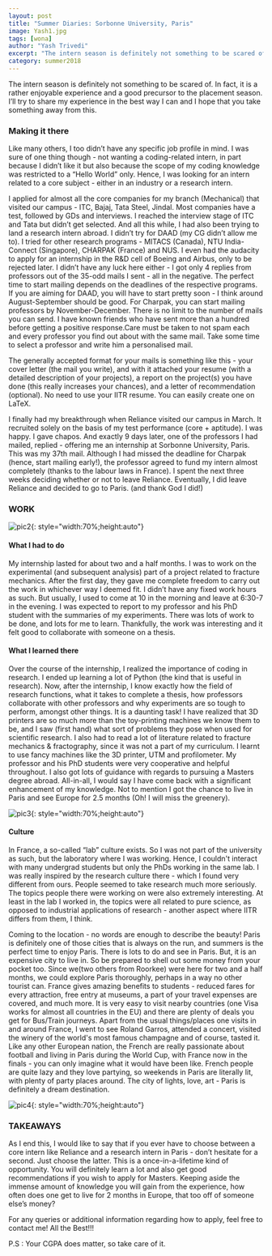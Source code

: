 ```yaml
---
layout: post
title: "Summer Diaries: Sorbonne University, Paris"
image: Yash1.jpg
tags: [wona]
author: "Yash Trivedi"
excerpt: "The intern season is definitely not something to be scared of. In fact, it is a rather enjoyable experience and a good precursor to the placement season. I’ll try to share my experience in the best way I can and I hope that you take something away from this."
category: summer2018
---
```


The intern season is definitely not something to be scared of. In fact, it is a rather enjoyable experience and a good precursor to the placement season. I’ll try to share my experience in the best way I can and I hope that you take something away from this.

### Making it there

Like many others, I too didn’t have any specific job profile in mind. I was sure of one thing though - not wanting a coding-related intern, in part because I didn’t like it but also because the scope of my coding knowledge was restricted to a “Hello World” only. Hence, I was looking for an intern related to a core subject - either in an industry or a research intern. 

I applied for almost all the core companies for my branch (Mechanical) that visited our campus - ITC, Bajaj, Tata Steel, Jindal. Most companies have a test, followed by GDs and interviews. I reached the interview stage of ITC and Tata but didn’t get selected. And all this while, I had also been trying to land a research intern abroad. I didn’t try for DAAD (my CG didn’t allow me to). I tried for other research programs - MITACS (Canada), NTU India-Connect (Singapore), CHARPAK (France) and NUS. I even had the audacity to apply for an internship in the R&D cell of Boeing and Airbus, only to be rejected later. I didn’t have any luck here either - I got only 4 replies from professors out of the 35-odd mails I sent - all in the negative. The perfect time to start mailing depends on the deadlines of the respective programs. If you are aiming for DAAD, you will have to start pretty soon - I think around August-September should be good. For Charpak, you can start mailing professors by November-December. There is no limit to the number of mails you can send. I have known friends who have sent more than a hundred before getting a positive response.Care must be taken to not spam each and every professor you find out about with the same mail. Take some time to select a professor and write him a personalised mail.

The generally accepted format for your mails is something like this - your cover letter (the mail you write), and with it attached your resume (with a detailed description of your projects), a report on the project(s) you have done (this really increases your chances), and a letter of recommendation (optional). No need to use your IITR resume. You can easily create one on LaTeX. 

I finally had my breakthrough when Reliance visited our campus in March. It recruited solely on the basis of my test performance (core + aptitude). I was happy. I gave chapos. And exactly 9 days later, one of the professors I had mailed, replied - offering me an internship at Sorbonne University, Paris. This was my 37th mail. Although I had missed the deadline for Charpak (hence, start mailing early!), the professor agreed to fund my intern almost completely (thanks to the labour laws in France). I spent the next three weeks deciding whether or not to leave Reliance. Eventually, I did leave Reliance and decided to go to Paris. (and thank God I did!)

### WORK

![pic2](/images/posts/yash3.jpg){: style="width:70%;height:auto"}

#### What I had to do
My internship lasted for about two and a half months. I was to work on the experimental (and subsequent analysis) part of a project related to fracture mechanics. After the first day, they gave me complete freedom to carry out the work in whichever way I deemed fit. I didn’t have any fixed work hours as such. But usually, I used to come at 10 in the morning and leave at 6:30-7 in the evening. I was expected to report to my professor and his PhD student with the summaries of my experiments. There was lots of work to be done, and lots for me to learn. Thankfully, the work was interesting and it felt good to collaborate with someone on a thesis. 

#### What I learned there

Over the course of the internship, I realized the importance of coding in research. I ended up learning a lot of Python (the kind that is useful in research). Now, after the internship, I know exactly how the field of  research functions, what it takes to complete a thesis, how professors collaborate with other professors and why experiments are so tough to perform, amongst other things. It is a daunting task! I have realized that 3D printers are so much more than the toy-printing machines we know them to be, and I saw (first hand) what sort of problems they pose when used for scientific research. I also had to read a lot of literature related to fracture mechanics & fractography, since it was not a part of my curriculum. I learnt to use fancy machines like the 3D printer, UTM and profilometer. My professor and his PhD students were very cooperative and helpful throughout. I also got lots of guidance with regards to pursuing a Masters degree abroad. All-in-all, I would say I have come back with a significant enhancement of my knowledge. Not to mention I got the chance to live in Paris and see Europe for 2.5 months (Oh! I will miss the greenery).

![pic3](/images/posts/yash4.jpg){: style="width:70%;height:auto"}

#### Culture

In France, a so-called “lab” culture  exists. So I was not part of the university as such, but the laboratory where I was working. Hence, I couldn't interact  with many undergrad students but only the PhDs working in the same lab. I was really inspired by the research culture there - which I found very different from ours. People seemed to take research much more seriously. The topics people there were working on were also extremely interesting. At least in the lab I worked in, the topics were all related to pure science, as opposed to industrial applications of research - another aspect where IITR differs from them, I think.

Coming to the location - no words are enough to describe the beauty! Paris is definitely one of those cities that is always on the run, and summers is the perfect time to enjoy Paris. There is lots to do and see in Paris. But, it is an expensive city to live in. So be prepared to shell out some money from your pocket too. Since we(two others from Roorkee) were here for two and a half months, we could explore Paris thoroughly, perhaps in a way no other tourist can. France gives amazing benefits to students - reduced fares for every attraction, free entry at museums, a part of your travel expenses are covered, and much more. It is very easy to visit nearby countries (one Visa works for almost all countries in the EU) and there are plenty of deals you get for Bus/Train journeys. Apart from the usual things/places one visits in and around France, I went to see Roland Garros, attended a concert, visited the winery of the world's most famous champagne and of course, tasted it. Like any other European nation, the French are really passionate about football and living in Paris during the World Cup, with France now in the finals - you can only imagine what it would have been like. French people are quite lazy and they love partying, so weekends in Paris are literally lit, with plenty of party places around. The city of lights, love, art - Paris is definitely a dream destination.

![pic4](/images/posts/yash2.jpg){: style="width:70%;height:auto"}

### TAKEAWAYS

As I end this, I would like to say that if you ever have to choose between a core intern like Reliance and a research intern in Paris - don’t hesitate for a second. Just choose the latter. This is a once-in-a-lifetime kind of opportunity. You will definitely learn a lot and also get good recommendations if you wish to apply for Masters. Keeping aside the immense amount of knowledge you will gain from the experience, how often does one get to live for 2 months in Europe, that too off of someone else’s money?

For any queries or additional information regarding how to apply, feel free to contact me! All the Best!!!

P.S : Your CGPA does matter, so take care of it.

